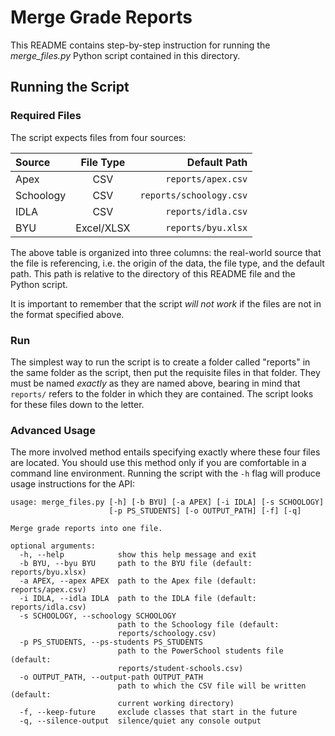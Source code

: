 # Merge Grade Reports

This README contains step-by-step instruction for running the _merge_files.py_ Python script contained in this directory.

## Running the Script

### Required Files

The script expects files from four sources: 

| Source    | File Type  |            Default Path |
| :-------- | :--------: | ----------------------: |
| Apex      |    CSV     |      `reports/apex.csv` |
| Schoology |    CSV     | `reports/schoology.csv` |
| IDLA      |    CSV     |      `reports/idla.csv` |
| BYU       | Excel/XLSX |      `reports/byu.xlsx` |

The above table is organized into three columns: the real-world source that the file is referencing, i.e. the origin of the data, the file type, and the default path. This path is relative to the directory of this README file and the Python script.

It is important to remember that the script _will not work_ if the files are not in the format specified above.

### Run

The simplest way to run the script is to create a folder called "reports" in the same folder as the script, then put the requisite files in that folder. They must be named _exactly_ as they are named above, bearing in mind that `reports/` refers to the folder in which they are contained. The script looks for these files down to the letter.

### Advanced Usage

The more involved method entails specifying exactly where these four files are located. You should use this method only if you are comfortable in a command line environment. Running the script with the `-h` flag will produce usage instructions for the API:

```
usage: merge_files.py [-h] [-b BYU] [-a APEX] [-i IDLA] [-s SCHOOLOGY]
                      [-p PS_STUDENTS] [-o OUTPUT_PATH] [-f] [-q]

Merge grade reports into one file.

optional arguments:
  -h, --help            show this help message and exit
  -b BYU, --byu BYU     path to the BYU file (default: reports/byu.xlsx)
  -a APEX, --apex APEX  path to the Apex file (default: reports/apex.csv)
  -i IDLA, --idla IDLA  path to the IDLA file (default: reports/idla.csv)
  -s SCHOOLOGY, --schoology SCHOOLOGY
                        path to the Schoology file (default:
                        reports/schoology.csv)
  -p PS_STUDENTS, --ps-students PS_STUDENTS
                        path to the PowerSchool students file (default:
                        reports/student-schools.csv)
  -o OUTPUT_PATH, --output-path OUTPUT_PATH
                        path to which the CSV file will be written (default:
                        current working directory)
  -f, --keep-future     exclude classes that start in the future
  -q, --silence-output  silence/quiet any console output

```




